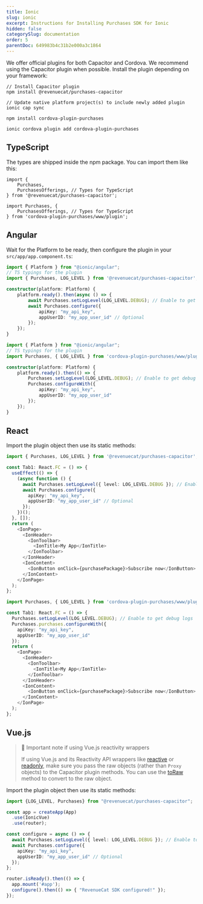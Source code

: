 ```yaml
---
title: Ionic
slug: ionic
excerpt: Instructions for Installing Purchases SDK for Ionic
hidden: false
categorySlug: documentation
order: 5
parentDoc: 649983b4c31b2e000a3c1864
---
```


We offer official plugins for both Capacitor and Cordova. We recommend using the Capacitor plugin when possible. Install the plugin depending on your framework:

```text Capacitor
// Install Capacitor plugin
npm install @revenuecat/purchases-capacitor

// Update native platform project(s) to include newly added plugin
ionic cap sync
```
```text Cordova
npm install cordova-plugin-purchases

ionic cordova plugin add cordova-plugin-purchases
```

## TypeScript

The types are shipped inside the npm package. You can import them like this:

```text Capacitor Typescript types
import {
    Purchases,
    PurchasesOfferings, // Types for TypeScript
} from '@revenuecat/purchases-capacitor';
```
```text Cordova Typescript types
import Purchases, {
    PurchasesOfferings, // Types for TypeScript
} from 'cordova-plugin-purchases/www/plugin';
```

## Angular

Wait for the Platform to be ready, then configure the plugin in your `src/app/app.component.ts`:

```typescript Capacitor
import { Platform } from "@ionic/angular";
// TS typings for the plugin
import { Purchases, LOG_LEVEL } from '@revenuecat/purchases-capacitor';

constructor(platform: Platform) {
    platform.ready().then(async () => {
        await Purchases.setLogLevel(LOG_LEVEL.DEBUG); // Enable to get debug logs
        await Purchases.configure({
            apiKey: "my_api_key",
            appUserID: "my_app_user_id" // Optional
        });
    });
}
```
```typescript Cordova
import { Platform } from "@ionic/angular";
// TS typings for the plugin
import Purchases, { LOG_LEVEL } from 'cordova-plugin-purchases/www/plugin';

constructor(platform: Platform) {
    platform.ready().then(() => {
        Purchases.setLogLevel(LOG_LEVEL.DEBUG); // Enable to get debug logs
        Purchases.configureWith({
            apiKey: "my_api_key",
            appUserID: "my_app_user_id"
        });
    });
}
```

## React

Import the plugin object then use its static methods:

```typescript Capacitor
import { Purchases, LOG_LEVEL } from '@revenuecat/purchases-capacitor';

const Tab1: React.FC = () => {
  useEffect(() => {
    (async function () {
      await Purchases.setLogLevel({ level: LOG_LEVEL.DEBUG }); // Enable to get debug logs
      await Purchases.configure({
        apiKey: "my_api_key",
        appUserID: "my_app_user_id" // Optional
      });
    })();
  }, []);
  return (
    <IonPage>
      <IonHeader>
        <IonToolbar>
          <IonTitle>My App</IonTitle>
        </IonToolbar>
      </IonHeader>
      <IonContent>
        <IonButton onClick={purchasePackage}>Subscribe now</IonButton>
      </IonContent>
    </IonPage>
  );
};
```
```typescript Cordova
import Purchases, { LOG_LEVEL } from 'cordova-plugin-purchases/www/plugin';

const Tab1: React.FC = () => {
  Purchases.setLogLevel(LOG_LEVEL.DEBUG); // Enable to get debug logs
  Purchases.purchases.configureWith({
    apiKey: "my_api_key",
    appUserID: "my_app_user_id"
  });
  return (
    <IonPage>
      <IonHeader>
        <IonToolbar>
          <IonTitle>My App</IonTitle>
        </IonToolbar>
      </IonHeader>
      <IonContent>
        <IonButton onClick={purchasePackage}>Subscribe now</IonButton>
      </IonContent>
    </IonPage>
  );
};
```

## Vue.js

> 🚧 Important note if using Vue.js reactivity wrappers
> 
> If using Vue.js and its Reactivity API wrappers like [reactive](https://vuejs.org/api/reactivity-core.html#reactive) or [readonly](https://vuejs.org/api/reactivity-core.html#readonly), make sure you pass the raw objects (rather than `Proxy` objects) to the Capacitor plugin methods. You can use the [toRaw](https://vuejs.org/api/reactivity-advanced.html#toraw) method to convert to the raw object.

Import the plugin object then use its static methods:

```typescript Capacitor
import {LOG_LEVEL, Purchases} from "@revenuecat/purchases-capacitor";

const app = createApp(App)
  .use(IonicVue)
  .use(router);

const configure = async () => {
  await Purchases.setLogLevel({ level: LOG_LEVEL.DEBUG }); // Enable to get debug logs
  await Purchases.configure({
    apiKey: "my_api_key",
    appUserID: "my_app_user_id" // Optional
  });
};

router.isReady().then(() => {
  app.mount('#app');
  configure().then(() => { "RevenueCat SDK configured!" });
});
```

